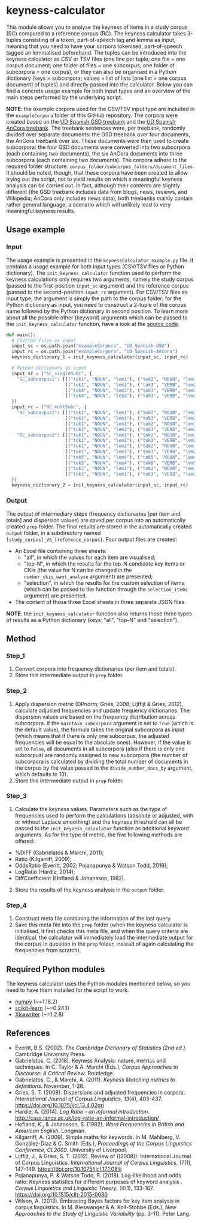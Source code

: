 # keyness-calculator
This module allows you to analyse the keyness of items in a study corpus (SC) compared to a reference corpus (RC). The keyness calculator takes 3-tuples consisting of a token, part-of-speech tag and lemma as input, meaning that you need to have your corpora tokenised, part-of-speech tagged an lemmatised beforehand. The tuples can be introduced into the keyness calculator as CSV or TSV files (one line per tuple; one file = one corpus document; one folder of files = one subcorpus; one folder of subcorpora = one corpus), or they can also be organised in a Python dictionary (keys = subcorpora; values = list of lists \[one list = one corpus document] of tuples) and directly passed into the calculator. Below you can find a concrete usage example for both input types and an overview of the main steps performed by the underlying script.


**NOTE**: the example corpora used for the CSV/TSV input type are included in the <code>exampleCorpora</code> folder of this GitHub repository. The corpora were created based on the [UD Spanish GSD treebank](https://universaldependencies.org/treebanks/es_gsd/index.html) and the [UD Spanish AnCora treebank](https://universaldependencies.org/treebanks/es_ancora/index.html). The treebank sentences were, per treebank, randomly divided over separate documents: the GSD treebank over four documents, the AnCora treebank over six. These documents were then used to create subcorpora: the four GSD documents were converted into two subcorpora (each containing two documents), the six AnCora documents into three subcorpora (each containing two documents). The corpora adhere to the required folder structure: <code>corpus_folder/subcorpus_folders/document_files</code>. It should be noted, though, that these corpora have been created to allow trying out the script, not to yield results on which a meaningful keyness analysis can be carried out. In fact, although their contents are slightly different (the GSD treebank includes data from blogs, news, reviews, and Wikipedia; AnCora only includes news data), both treebanks mainly contain rather general language, a scenario which will unlikely lead to very meaningful keyness results.

## Usage example
### Input
The usage example is presented in the <code>keynessCalculator_example.py</code> file. It contains a usage example for both input types (CSV/TSV files or Python dictionary). The <code>init_keyness_calculator</code> function used to perform the keyness calculations only requires two arguments, namely the study corpus (passed to the first-position <code>input_sc</code> argument) and the reference corpus (passed to the second-position <code>input_rc</code> argument). For CSV/TSV files as input type, the argument is simply the path to the corpus folder; for the Python dictionary as input, you need to construct a 2-tuple of the corpus name followed by the Python dictionary in second position. To learn more about all the possible other (keyword) arguments which can be passed to the <code>init_keyness_calculator</code> function, have a look at the [source code](https://github.com/JasperD-UGent/keyness-calculator/blob/main/keynessCalculator_example_defs.py).
```python
def main():
  # CSV/TSV files as input
  input_sc = os.path.join("exampleCorpora", "UD_Spanish-GSD")
  input_rc = os.path.join("exampleCorpora", "UD_Spanish-AnCora")
  keyness_dictionary_1 = init_keyness_calculator(input_sc, input_rc)

  # Python dictionary as input
  input_sc = ("SC_singleSubc", {
    "SC_subcorpus1": [[("tok1", "NOUN", "lem1"), ("tok2", "NOUN", "lem1")],
                      [("tok1", "NOUN", "lem1"), ("tok3", "VERB", "lem2")],
                      [("tok4", "NOUN", "lem3"), ("tok3", "VERB", "lem2")],
                      [("tok4", "NOUN", "lem3"), ("tok3", "VERB", "lem2")]]
  })
  input_rc = ("RC_multSubc", {
    "RC_subcorpus1": [[("tok1", "NOUN", "lem1"), ("tok2", "NOUN", "lem1")],
                      [("tok1", "NOUN", "lem1"), ("tok3", "VERB", "lem2")],
                      [("tok1", "NOUN", "lem1"), ("tok2", "NOUN", "lem1")],
                      [("tok1", "NOUN", "lem1"), ("tok3", "VERB", "lem2")]],
    "RC_subcorpus2": [[("tok1", "NOUN", "lem1"), ("tok2", "NOUN", "lem1")],
                      [("tok1", "NOUN", "lem1"), ("tok3", "VERB", "lem2")],
                      [("tok1", "NOUN", "lem1"), ("tok2", "NOUN", "lem1")],
                      [("tok1", "NOUN", "lem1"), ("tok3", "VERB", "lem2")],
                      [("tok5", "NOUN", "lem4"), ("tok5", "NOUN", "lem4")],
                      [("tok5", "NOUN", "lem4"), ("tok6", "VERB", "lem5")],
                      [("tok1", "NOUN", "lem1"), ("tok2", "NOUN", "lem1")],
                      [("tok1", "NOUN", "lem1"), ("tok3", "VERB", "lem2")]]
  })
  keyness_dictionary_2 = init_keyness_calculator(input_sc, input_rc)
```

### Output
The output of intermediary steps (frequency dictionaries \[per item and totals] and dispersion values) are saved per corpus into an automatically created <code>prep</code> folder. The final results are stored in the automatically created <code>output</code> folder, in a subdirectory named <code>\[study_corpus]\_VS_\[reference_corpus]</code>. Four output files are created:
- An Excel file containing three sheets:
  - "all", in which the values for each item are visualised;
  - "top-N", in which the results for the top-N candidate key items or CKIs (the value for N can be changed in the <code>number_ckis_want_analyse</code> argument) are presented;
  - "selection", in which the results for the custom selection of items (which can be passed to the function through the <code>selection_items</code> argument) are presented.
- The content of those three Excel sheets in three separate JSON files

**NOTE**: the <code>init_keyness_calculator</code> function also returns those three types of results as a Python dictionary (keys: "all", "top-N" and "selection").

## Method
### Step_1
1. Convert corpora into frequency dictionaries (per item and totals).
2. Store this intermediate output in <code>prep</code> folder.

### Step_2
1. Apply dispersion metric (DPnorm; Gries, 2008; Lijffijt & Gries, 2012), calculate adjusted frequencies and update frequency dictionaries. The dispersion values are based on the frequency distribution across subcorpora. If the <code>maintain_subcorpora</code> argument is set to <code>True</code> (which is the default value), the formula takes the original subcorpora as input (which means that if there is only one subcorpus, the adjusted frequencies will be equal to the absolute ones). However, if the value is set to <code>False</code>, all documents in all subcorpora (also if there is only one subcorpus) are randomly assigned to new subcorpora (the number of subcorpora is calculated by dividing the total number of documents in the corpus by the value passed to the <code>divide_number_docs_by</code> argument, which defaults to 10).
2. Store this intermediate output in <code>prep</code> folder.

### Step_3
1. Calculate the keyness values. Parameters such as the type of frequencies used to perform the calculations (absolute or adjusted, with or without Laplace smoothing) and the keyness threshold can all be passed to the <code>init_keyness_calculator</code> function as additional keyword arguments. As for the type of metric, the five following methods are offered:
- %DIFF (Gabrielatos & Marchi, 2011);
- Ratio (Kilgarriff, 2009);
- OddsRatio (Everitt, 2002; Pojanapunya & Watson Todd, 2018);
- LogRatio (Hardie, 2014);
- DiffCoefficient (Hofland & Johansson, 1982).
2. Store the results of the keyness analysis in the <code>output</code> folder.

### Step_4
1. Construct meta file containing the information of the last query.
2. Save this meta file into the <code>prep</code> folder (when the keyness calculator is initialised, it first checks this meta file, and when the query criteria are identical, the calculator will immediately load the intermediate output for the corpus in question in the <code>prep</code> folder, instead of again calculating the frequencies from scratch).

## Required Python modules
The keyness calculator uses the Python modules mentioned below, so you need to have them installed for the script to work.
- [numpy](https://pypi.org/project/numpy/) (~=1.18.2)
- [scikit-learn](https://pypi.org/project/scikit-learn/) (~=0.24.1)
- [Xlsxwriter](https://pypi.org/project/XlsxWriter/) (~=1.2.8)

## References
- Everitt, B.S. (2002). _The Cambridge Dictionary of Statistics (2nd ed.)_. Cambridge University Press.
- Gabrielatos, C. (2018). Keyness Analysis: nature, metrics and techniques. In C. Taylor & A. Marchi (Eds.), _Corpus Approaches to Discourse: A Critical Review_. Routledge.
- Gabrielatos, C., & Marchi, A. (2011). _Keyness Matching metrics to definitions_. November, 1-28.
- Gries, S. T. (2008). Dispersions and adjusted frequencies in corpora. _International Journal of Corpus Linguistics_, _13_(4), 403-437. https://doi.org/10.1075/ijcl.13.4.02gri
- Hardie, A. (2014). _Log Ratio - an informal introduction_. http://cass.lancs.ac.uk/log-ratio-an-informal-introduction/
- Hofland, K., & Johansson, S. (1982). _Word Frequencies in British and American English_. Longman.
- Kilgarriff, A. (2009). Simple maths for keywords. In M. Mahlberg, V. González-Díaz & C. Smith (Eds.), _Proceedings of the Corpus Linguistics Conference, CL2009_. University of Liverpool.
- Lijffijt, J., & Gries, S. T. (2012). Review of ((2008)): International Journal of Corpus Linguistics. _International Journal of Corpus Linguistics_, _17_(1), 147-149. https://doi.org/10.1075/ijcl.17.1.08lij
- Pojanapunya, P. & Watson Todd, R. (2018). Log-likelihood and odds ratio: Keyness statistics for different purposes of keyword analysis . _Corpus Linguistics and Linguistic Theory_, _14_(1), 133-167. https://doi.org/10.1515/cllt-2015-0030
- Wilson, A. (2013). Embracing Bayes factors for key item analysis in corpus linguistics. In M. Bieswanger & A. Koll-Stobbe (Eds.), _New Approaches to the Study of Linguistic Variability_ (pp. 3-11). Peter Lang.
